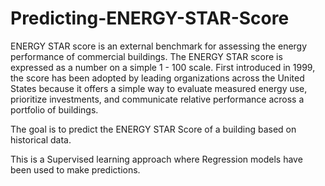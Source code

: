 # Predicting-ENERGY-STAR-Score


ENERGY STAR score is an external benchmark for assessing the energy performance of commercial buildings. The ENERGY STAR score is expressed as a number on a simple 1 - 100 scale. First introduced in 1999, the score has been adopted by leading organizations across the United States because it offers a simple way to evaluate measured energy use, prioritize investments, and communicate relative performance across a portfolio of buildings.

The goal is to predict the ENERGY STAR Score of a building based on historical data. 

This is a Supervised learning approach where Regression models have been used to make predictions.
